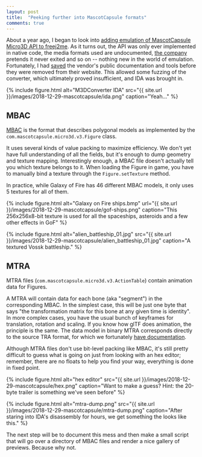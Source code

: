 ```yaml
---
layout: post
title:  "Peeking further into MascotCapsule formats"
comments: true
---
```


About a year ago, I began to look into [adding emulation of MascotCapsule Micro3D API to freej2me](https://github.com/hex007/freej2me/issues/27). As it turns out, the API was only ever implemented in native code, the media formats used are undocumented, [the company](https://www.hicorp.co.jp/en/) pretends it never exited and so on -- nothing new in the world of emulation. Fortunately, I had [saved](https://github.com/minexew/MascotCapsule_Archaeology/tree/master/Docs_Resources_SDK) the vendor's public documentation and tools before they were removed from their website. This allowed some fuzzing of the converter, which ultimately proved insufficient, and IDA was brought in.

{% include figure.html alt="M3DConverter IDA" src="{{ site.url }}/images/2018-12-29-mascotcapsule/ida.png" caption="Yeah..." %}

MBAC
----

[MBAC](https://github.com/minexew/MascotCapsule_Archaeology/blob/master/Format_Descriptions/MBAC.md) is the format that describes polygonal models as implemented by the `com.mascotcapsule.micro3d.v3.Figure` class.

It uses several kinds of value packing to maximize efficiency. We don't yet have full understanding of all the fields, but it's enough to dump geometry and texture mapping. Interestingly enough, a MBAC file doesn't actually tell you which texture belongs to it. When loading the Figure in game, you have to manually bind a texture through the `Figure.setTexture` method.

In practice, while Galaxy of Fire has 46 different MBAC models, it only uses 5 textures for all of them.

{% include figure.html alt="Galaxy on Fire ships.bmp" url="{{ site.url }}/images/2018-12-29-mascotcapsule/gof-ships.png" caption="This 256x256x8-bit texture is used for all the spaceships, asteroids and a few other effects in GoF" %}

{% include figure.html alt="alien_battleship_01.jpg" src="{{ site.url }}/images/2018-12-29-mascotcapsule/alien_battleship_01.jpg" caption="A textured Vossk battleship." %}

MTRA
----

MTRA files (`com.mascotcapsule.micro3d.v3.ActionTable`) contain animation data for Figures.

A MTRA will contain data for each bone (aka "segment") in the corresponding MBAC. In the simplest case, this will be just one byte that says "the transformation matrix for this bone at any given time is identity". In more complex cases, you have the usual bunch of keyframes for translation, rotation and scaling. If you know how glTF does animation, the principle is the same. The data model in binary MTRA corresponds directly to the source TRA format, for which we fortunately [have documentation](https://github.com/minexew/MascotCapsule_Archaeology/blob/master/Docs_Resources_SDK/data_format_tra4_2_1.zip).

Although MTRA files don't use bit-level packing like MBAC, it's still pretty difficult to guess what is going on just from looking with an hex editor; remember, there are no floats to help you find your way, everything is done in fixed point.

{% include figure.html alt="hex editor" src="{{ site.url }}/images/2018-12-29-mascotcapsule/hex.png" caption="Want to make a guess? Hint: the 20-byte trailer is something we've seen before" %}

{% include figure.html alt="mtra-dump.png" src="{{ site.url }}/images/2018-12-29-mascotcapsule/mtra-dump.png" caption="After staring into IDA's disassembly for hours, we get something the looks like this." %}

The next step will be to document this mess and then make a small script that will go over a directory of MBAC files and render a nice gallery of previews. Because why not.
